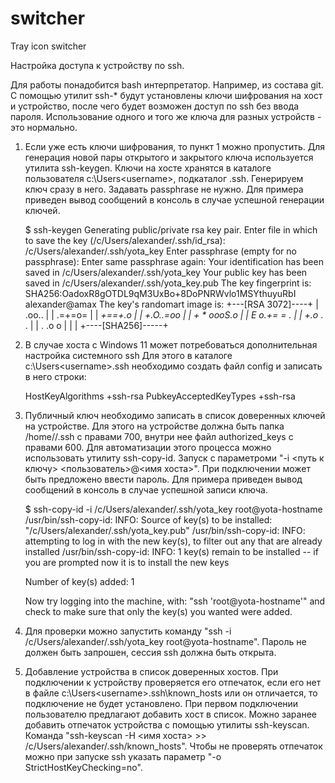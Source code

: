 # switcher
Tray icon switcher

Настройка доступа к устройству по ssh.

Для работы понадобится bash интерпретатор. Например, из состава git.
С помощью утилит ssh-* будут установлены ключи шифрования на хост и устройство,
после чего будет возможен доступ по ssh без ввода пароля.
Использование одного и того же ключа для разных устройств -  это нормально.


1. Если уже есть ключи шифрования, то пункт 1 можно пропустить.
Для генерация новой пары открытого и закрытого ключа используется утилита ssh-keygen.
Ключи на хосте хранятся в каталоге пользователя c:\Users\<username>, подкаталог .ssh.
Генерируем ключ сразу в него. Задавать passphrase не нужно.
Для примера приведен вывод сообщений в консоль в случае успешной генерации ключей.

	$ ssh-keygen
	Generating public/private rsa key pair.
	Enter file in which to save the key (/c/Users/alexander/.ssh/id_rsa): /c/Users/alexander/.ssh/yota_key
	Enter passphrase (empty for no passphrase):
	Enter same passphrase again:
	Your identification has been saved in /c/Users/alexander/.ssh/yota_key
	Your public key has been saved in /c/Users/alexander/.ssh/yota_key.pub
	The key fingerprint is:
	SHA256:OadoxR8gOTDL9qM3UxBo+8DoPNRWvlo1MSYthuyuRbI alexander@amax
	The key's randomart image is:
	+---[RSA 3072]----+
	|   .oo..         |
	|   .=+=o=        |
	|   *+==+.o       |
	|  +.O..=oo       |
	| + * oooS.o      |
	|  E o.+= = .     |
	|   +.o* . .      |
	|  . .o o         |
	|                 |
	+----[SHA256]-----+

2. В случае хоста с Windows 11 может потребоваться дополнительная настройка системного ssh
Для этого в каталоге c:\Users\<username>\.ssh необходимо создать файл config и записать в него строки:

	HostKeyAlgorithms +ssh-rsa
	PubkeyAcceptedKeyTypes +ssh-rsa

3. Публичный ключ необходимо записать в список доверенных ключей на устройстве.
Для этого на устройстве должна быть папка /home/<user>/.ssh с правами 700, внутри нее файл authorized_keys с правами 600.
Для автоматизации этого процесса можно использовать утилиту ssh-copy-id.
Запуск с параметроми "-i <путь к ключу> <пользователь>@<имя хоста>". При подключении может быть предложено ввести пароль.
Для примера приведен вывод сообщений в консоль в случае успешной записи ключа.

	$ ssh-copy-id -i /c/Users/alexander/.ssh/yota_key root@yota-hostname
	/usr/bin/ssh-copy-id: INFO: Source of key(s) to be installed: "/c/Users/alexander/.ssh/yota_key.pub"
	/usr/bin/ssh-copy-id: INFO: attempting to log in with the new key(s), to filter out any that are already installed
	/usr/bin/ssh-copy-id: INFO: 1 key(s) remain to be installed -- if you are prompted now it is to install the new keys

	Number of key(s) added: 1

	Now try logging into the machine, with:   "ssh 'root@yota-hostname'"
	and check to make sure that only the key(s) you wanted were added.

4. Для проверки можно запустить команду "ssh -i /c/Users/alexander/.ssh/yota_key root@yota-hostname".
Пароль не должен быть запрошен, сессия ssh должна быть открыта.

5. Добавление устройства в список доверенных хостов.
При подключении к устройству проверяется его отпечаток, если его нет в файле
c:\Users\<username>\.ssh\known_hosts или он отличается, то подключение не будет установлено.
При первом подключении пользователю предлагают добавить хост в список.
Можно заранее добавить отпечаток устройства с помощью утилиты ssh-keyscan.
Команда "ssh-keyscan -H <имя хоста> >> /c/Users/alexander/.ssh/known_hosts".
Чтобы не проверять отпечаток можно при запуске ssh указать параметр "-o StrictHostKeyChecking=no".
